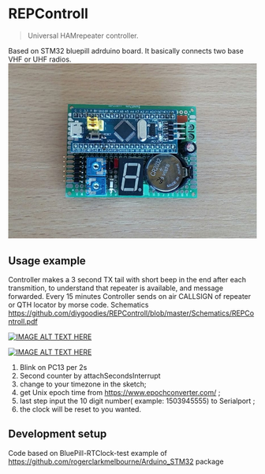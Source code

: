 # REPControll
> Universal HAMrepeater controller.

Based on STM32 bluepill adrduino board. It basically connects two base VHF or UHF radios. 
![](https://github.com/diygoodies/REPControll/blob/master/Schematics/frontview.jpg)

## Usage example

Controller makes a 3 second TX tail with short beep in the end after each transmition, to understand that repeater is available, and message forwarded. 
Every 15 minutes Controller sends on air CALLSIGN of repeater or QTH locator by morse code.
Schematics https://github.com/diygoodies/REPControll/blob/master/Schematics/REPControll.pdf

[![IMAGE ALT TEXT HERE](https://img.youtube.com/vi/hl8Wln0HUho/0.jpg)](https://www.youtube.com/watch?v=hl8Wln0HUho)
  
[![IMAGE ALT TEXT HERE](https://img.youtube.com/vi/s5PwGDG2AOU/0.jpg)](https://www.youtube.com/watch?v=s5PwGDG2AOU)


  1. Blink on PC13 per 2s 
  2. Second counter by attachSecondsInterrupt
  3. change to your timezone in the sketch;
  4. get Unix epoch time from https://www.epochconverter.com/ ;
  5. last step input the 10 digit number( example: 1503945555) to Serialport ;
  6. the clock will be reset to you wanted.

## Development setup
Code based on BluePill-RTClock-test example of
https://github.com/rogerclarkmelbourne/Arduino_STM32
package
